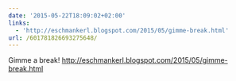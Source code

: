 ```yaml
---
date: '2015-05-22T18:09:02+02:00'
links:
  - 'http://eschmankerl.blogspot.com/2015/05/gimme-break.html'
url: /601781826693275648/
---
```

Gimme a break! http://eschmankerl.blogspot.com/2015/05/gimme-break.html
